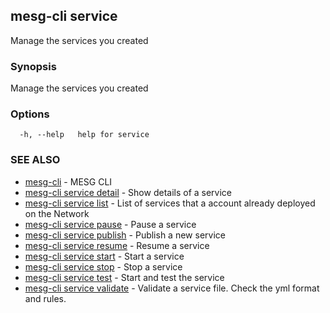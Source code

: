 ## mesg-cli service

Manage the services you created

### Synopsis

Manage the services you created

### Options

```
  -h, --help   help for service
```

### SEE ALSO

* [mesg-cli](mesg-cli.md)	 - MESG CLI
* [mesg-cli service detail](mesg-cli_service_detail.md)	 - Show details of a service
* [mesg-cli service list](mesg-cli_service_list.md)	 - List of services that a account already deployed on the Network
* [mesg-cli service pause](mesg-cli_service_pause.md)	 - Pause a service
* [mesg-cli service publish](mesg-cli_service_publish.md)	 - Publish a new service
* [mesg-cli service resume](mesg-cli_service_resume.md)	 - Resume a service
* [mesg-cli service start](mesg-cli_service_start.md)	 - Start a service
* [mesg-cli service stop](mesg-cli_service_stop.md)	 - Stop a service
* [mesg-cli service test](mesg-cli_service_test.md)	 - Start and test the service
* [mesg-cli service validate](mesg-cli_service_validate.md)	 - Validate a service file. Check the yml format and rules.

